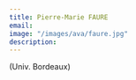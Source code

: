 ```yaml
---
title: Pierre-Marie FAURE
email: 
image: "/images/ava/faure.jpg"
description:  
---
```


(Univ. Bordeaux)
